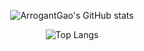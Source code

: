 <div id="title" align=center>

![ArrogantGao's GitHub stats](https://github-readme-stats-one-bice.vercel.app/api?username=ArrogantGao&theme=transparent&show_icons=true&include_all_commits=true&role=OWNER,ORGANIZATION_MEMBER)

![Top Langs](https://github-readme-stats-one-bice.vercel.app/api/top-langs/?username=ArrogantGao&show_icons=true&include_all_commits=true&langs_count=8&layout=compact&theme=transparent&role=OWNER,ORGANIZATION_MEMBER)
